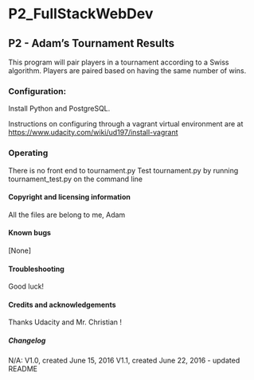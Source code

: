 # P2_FullStackWebDev

## P2 - Adam’s Tournament Results
This program will pair players in a tournament according to a Swiss algorithm.
Players are paired based on having the same number of wins.

### Configuration:
Install Python and PostgreSQL.

Instructions on configuring through a vagrant virtual environment are at
https://www.udacity.com/wiki/ud197/install-vagrant

### Operating
There is no front end to tournament.py
Test tournament.py by running tournament_test.py on the command line

#### Copyright and licensing information
All the files are belong to me, Adam

#### Known bugs
[None]

#### Troubleshooting
Good luck!

#### Credits and acknowledgements
Thanks Udacity and Mr. Christian !

##### Changelog
N/A: V1.0, created June 15, 2016
V1.1, created June 22, 2016 - updated README